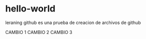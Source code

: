 # hello-world
leraning github
es una prueba de creacion de archivos de github

CAMBIO 1
CAMBIO 2 
CAMBIO 3
